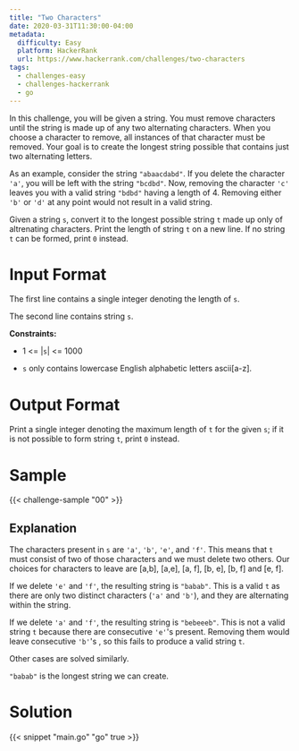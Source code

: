 ```yaml
---
title: "Two Characters"
date: 2020-03-31T11:30:00-04:00
metadata:
  difficulty: Easy
  platform: HackerRank
  url: https://www.hackerrank.com/challenges/two-characters
tags:
  - challenges-easy
  - challenges-hackerrank
  - go
---
```


In this challenge, you will be given a string. You must remove characters until
the string is made up of any two alternating characters. When you choose a
character to remove, all instances of that character must be removed. Your goal
is to create the longest string possible that contains just two alternating
letters.

As an example, consider the string `"abaacdabd"`. If you delete the character
`'a'`, you will be left with the string `"bcdbd"`. Now, removing the character
`'c'` leaves you with a valid string `"bdbd"` having a length of 4. Removing
either `'b'` or `'d'` at any point would not result in a valid string.

Given a string `s`, convert it to the longest possible string `t` made up only
of altrenating characters. Print the length of string `t` on a new line. If no
string `t` can be formed, print `0` instead.

# Input Format

The first line contains a single integer denoting the length of `s`.

The second line contains string `s`.

**Constraints:**

* 1 <= |`s`| <= 1000

* `s` only contains lowercase English alphabetic letters ascii[a-z].

# Output Format

Print a single integer denoting the maximum length of `t` for the given `s`; if
it is not possible to form string `t`, print `0` instead.

# Sample

{{< challenge-sample "00" >}}

## Explanation

The characters present in `s` are `'a'`, `'b'`, `'e'`, and `'f'`. This means
that `t` must consist of two of those characters and we must delete two others.
Our choices for characters to leave are [a,b], [a,e], [a, f], [b, e], [b, f]
and [e, f].

If we delete `'e'` and `'f'`, the resulting string is `"babab"`. This is a
valid `t` as there are only two distinct characters (`'a'` and `'b'`), and they
are alternating within the string.

If we delete `'a'` and `'f'`, the resulting string is `"bebeeeb"`. This is not a valid string `t` because there are consecutive `'e'`'s present. Removing them would leave consecutive `'b'`'s , so this fails to produce a valid string `t`.

Other cases are solved similarly.

`"babab"` is the longest string we can create.

# Solution

{{< snippet "main.go" "go" true >}}

